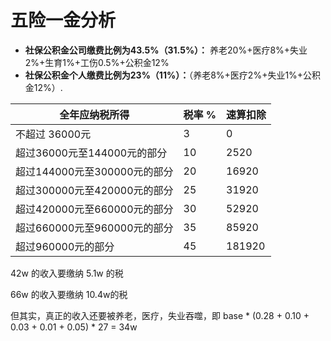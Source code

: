 # 五险一金分析



- **社保公积金公司缴费比例为43.5%（31.5%）：** 养老20%+医疗8%+失业2%+生育1%+工伤0.5%+公积金12%
- **社保公积金个人缴费比例为23%（11%）：**（养老8%+医疗2%+失业1%+公积金12%）.



| 全年应纳税所得               | 税率 % | 速算扣除 |
| ---------------------------- | ------ | -------- |
| 不超过 36000元               | 3      | 0        |
| 超过36000元至144000元的部分  | 10     | 2520     |
| 超过144000元至300000元的部分 | 20     | 16920    |
| 超过300000元至420000元的部分 | 25     | 31920    |
| 超过420000元至660000元的部分 | 30     | 52920    |
| 超过660000元至960000元的部分 | 35     | 85920    |
| 超过960000元的部分           | 45     | 181920   |

42w 的收入要缴纳 5.1w 的税

66w 的收入要缴纳 10.4w的税

但其实，真正的收入还要被养老，医疗，失业吞噬，即 base * (0.28 + 0.10 + 0.03 + 0.01 + 0.05) * 27 = 34w

